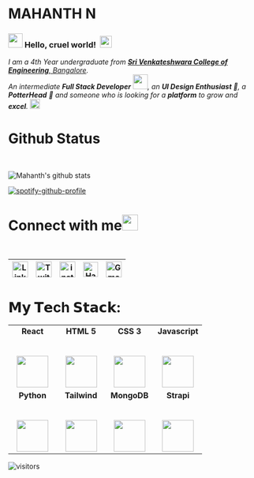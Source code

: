# MAHANTH N&nbsp;<img src="https://github.com/TheDudeThatCode/TheDudeThatCode/blob/master/Assets/Mario_Hello_Big.gif" width="10px">

### <img src="https://github.com/TheDudeThatCode/TheDudeThatCode/blob/master/Assets/Hi.gif" width="29px"> **Hello, cruel world!** &nbsp;<img src="https://github.com/TheDudeThatCode/TheDudeThatCode/blob/master/Assets/Earth.gif" width="24px">

<p>
  <em>
    I am a 4th Year undergraduate from <a href="http://www.svcengg.com/"> <b>Sri Venkateshwara College of Engineering</b>, Bangalore</a>.  
    <br>An intermediate <b>Full Stack Developer</b> <img src="https://github.com/TheDudeThatCode/TheDudeThatCode/blob/master/Assets/Developer.gif" width="30px">, an <b> UI Design      Enthusiast </b>📱, a <b>PotterHead</b> 🧙 and someone who is looking for a <b>platform</b> to grow and <b>excel</b>. <img src="https://github.com/TheDudeThatCode/TheDudeThatCode/blob/master/Assets/Medal.gif" width="20px">
  </em>  
</p>

# Github Status
<br>

![Mahanth's github stats](https://github-readme-stats.vercel.app/api?username=ZarryMyles&show_icons=true&hide_border=true&theme=onedark)

[![spotify-github-profile](https://spotify-github-profile.vercel.app/api/view?uid=lr54osy6yng52y4ipfqix0vag&cover_image=false&theme=default)](https://spotify-github-profile.vercel.app/api/view?uid=lr54osy6yng52y4ipfqix0vag&redirect=true)

# Connect with me<img src="https://github.com/TheDudeThatCode/TheDudeThatCode/blob/master/Assets/Handshake.gif" height="32px">

<br>

| [<img src="https://github.com/TheDudeThatCode/TheDudeThatCode/blob/master/Assets/Linkedin.svg" alt="Linkedin Logo" width="32">](https://www.linkedin.com/in/mahantha-n/) | [<img src="https://github.com/TheDudeThatCode/TheDudeThatCode/blob/master/Assets/Twitter.svg" alt="Twitter Logo" width="32">](https://twitter.com/MahanthX) | [<img src="https://github.com/TheDudeThatCode/TheDudeThatCode/blob/master/Assets/Instagram.svg" alt="instagram logo" width="32">](https://www.instagram.com/mahanth_n/)| [<img src="https://github.com/TheDudeThatCode/TheDudeThatCode/blob/master/Assets/HackerRank.svg" alt="HackerRank Logo" width="30">](https://www.hackerrank.com/mahanth2709) | [<img src="https://github.com/TheDudeThatCode/TheDudeThatCode/blob/master/Assets/Gmail.svg" alt="Gmail logo" height="32">](mailto:mahanth2709@gmail.com)
|:---:|:---:|:---:|:---:|:---:|

# 𝗠𝘆 𝗧𝗲ch 𝗦𝘁𝗮𝗰𝗸:

<table>
  <tbody>
    <tr valign="top">
      <td width="25%" align="center">
        <span><b>React</b></span><br><br><br>
        <img height="64px" src="https://cdn.svgporn.com/logos/react.svg">
      </td>
      <td width="25%" align="center">
        <span><b>HTML 5</b><span><br><br><br>
        <img height="64px" src="https://cdn.svgporn.com/logos/html-5.svg">
      </td>
      <td width="25%" align="center">
        <span><b>CSS 3</b></span><br><br><br>
        <img height="64px" src="https://cdn.svgporn.com/logos/css-3.svg">
      </td>
      <td width="25%" align="center">
        <span><b>Javascript</b></span><br><br><br>
        <img height="64px" src="https://cdn.svgporn.com/logos/javascript.svg">
      </td>
    </tr>
    <tr valign="top">
      <td width="25%" align="center">
        <span><b>Python</b></span><br><br><br>
        <img height="64px" src="https://cdn.svgporn.com/logos/python.svg">
      </td>
      <td width="25%" align="center">
        <span><b>Tailwind</b><span><br><br><br>
        <img height="64px" src="https://cdn.svgporn.com/logos/tailwindcss-icon.svg">
      </td>
      <td width="25%" align="center">
        <span><b>MongoDB</b></span><br><br><br>
        <img height="64px" src="https://cdn.svgporn.com/logos/mongodb.svg">
      </td>
      <td width="25%" align="center">
        <span><b>Strapi</b></span><br><br><br>
        <img height="64px" src="https://cdn.svgporn.com/logos/strapi-icon.svg">
      </td>
  </tbody>
</table>

![visitors](https://visitor-badge.laobi.icu/badge?page_id=ZarryMyles)
